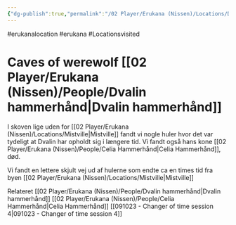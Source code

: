 ```yaml
---
{"dg-publish":true,"permalink":"/02 Player/Erukana (Nissen)/Locations/Dvalin Werewolf caves/"}
---
```


#erukanalocation #erukana #Locationsvisited 

# Caves of werewolf [[02 Player/Erukana (Nissen)/People/Dvalin hammerhånd\|Dvalin hammerhånd]] 

I skoven lige uden for [[02 Player/Erukana (Nissen)/Locations/Mistville\|Mistville]] fandt vi nogle huler hvor det var tydeligt at Dvalin har opholdt sig i længere tid. 
Vi fandt også hans kone [[02 Player/Erukana (Nissen)/People/Celia Hammerhånd\|Celia Hammerhånd]], død. 

Vi fandt en lettere skjult vej ud af hulerne som endte ca en times tid fra byen [[02 Player/Erukana (Nissen)/Locations/Mistville\|Mistville]] 


Relateret
[[02 Player/Erukana (Nissen)/People/Dvalin hammerhånd\|Dvalin hammerhånd]]
[[02 Player/Erukana (Nissen)/People/Celia Hammerhånd\|Celia Hammerhånd]] 
[[091023 - Changer of time session 4\|091023 - Changer of time session 4]]
